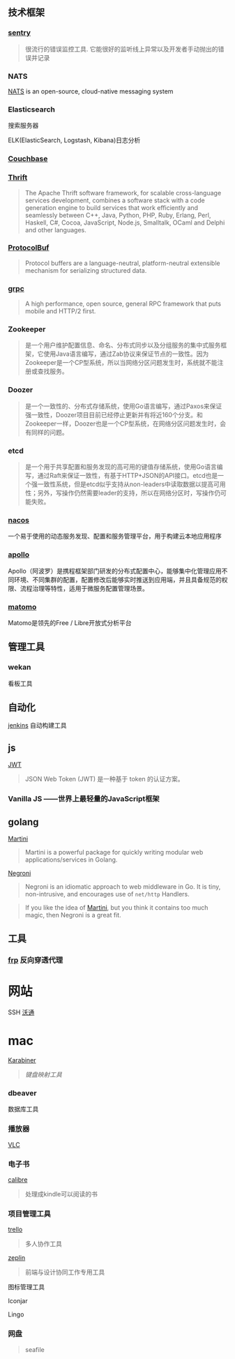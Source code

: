## 技术框架

### [sentry](https://sentry.io)
> 很流行的错误监控工具. 它能很好的监听线上异常以及开发者手动抛出的错误并记录

### NATS

[NATS](http://nats.io/) is an open-source, cloud-native messaging system

### Elasticsearch 

搜索服务器

ELK(ElasticSearch, Logstash, Kibana)日志分析

### [Couchbase](http://www.couchbase.com/)


### [Thrift](https://thrift.apache.org/)
>The Apache Thrift software framework, for scalable cross-language services development, combines a software stack with a code generation engine to build services that work efficiently and seamlessly between C++, Java, Python, PHP, Ruby, Erlang, Perl, Haskell, C#, Cocoa, JavaScript, Node.js, Smalltalk, OCaml and Delphi and other languages.

### [ProtocolBuf](https://developers.google.com/protocol-buffers/)
>Protocol buffers are a language-neutral, platform-neutral extensible mechanism for serializing structured data.

### [grpc](http://www.grpc.io/)
>A high performance, open source, general RPC framework that puts mobile and HTTP/2 first.


### Zookeeper 

>是一个用户维护配置信息、命名、分布式同步以及分组服务的集中式服务框架，它使用Java语言编写，通过Zab协议来保证节点的一致性。因为Zookeeper是一个CP型系统，所以当网络分区问题发生时，系统就不能注册或查找服务。

### Doozer
>是一个一致性的、分布式存储系统，使用Go语言编写，通过Paxos来保证强一致性，Doozer项目目前已经停止更新并有将近160个分支。和Zookeeper一样，Doozer也是一个CP型系统，在网络分区问题发生时，会有同样的问题。

### etcd 
>是一个用于共享配置和服务发现的高可用的键值存储系统，使用Go语言编写，通过Raft来保证一致性，有基于HTTP+JSON的API接口。etcd也是一个强一致性系统，但是etcd似乎支持从non-leaders中读取数据以提高可用性；另外，写操作仍然需要leader的支持，所以在网络分区时，写操作仍可能失败。

### [nacos](https://github.com/alibaba/nacos)
一个易于使用的动态服务发现、配置和服务管理平台，用于构建云本地应用程序


### [apollo](https://github.com/ctripcorp/apollo)

Apollo（阿波罗）是携程框架部门研发的分布式配置中心，能够集中化管理应用不同环境、不同集群的配置，配置修改后能够实时推送到应用端，并且具备规范的权限、流程治理等特性，适用于微服务配置管理场景。

### [matomo](<https://github.com/matomo-org/matomo>)

Matomo是领先的Free / Libre开放式分析平台



## 管理工具

### wekan 

看板工具





## 自动化
[jenkins](https://jenkins-ci.org/) 自动构建工具

## js
[JWT](https://jwt.io/)
>JSON Web Token (JWT) 是一种基于 token 的认证方案。

### Vanilla JS	——世界上最轻量的JavaScript框架







## golang

[Martini](https://github.com/go-martini/martini)
>Martini is a powerful package for quickly writing modular web applications/services in Golang.

[Negroni](https://github.com/codegangsta/negroni)
>Negroni is an idiomatic approach to web middleware in Go. It is tiny, non-intrusive, and encourages use of `net/http` Handlers.

>If you like the idea of [Martini](https://github.com/codegangsta/negroni), but you think it contains too much magic, then Negroni is a great fit.





## 工具

### [frp](https://github.com/fatedier/frp) 反向穿透代理




# 网站
SSH [沃通](https://www.wosign.com/)

# mac
[Karabiner](https://pqrs.org/osx/karabiner/)
>*键盘映射工具*

### dbeaver 

数据库工具

### 播放器
[VLC](http://www.videolan.org/vlc/index.html)

### 电子书
[calibre](http://calibre-ebook.com/)

> 处理成kindle可以阅读的书

### 项目管理工具
[trello](https://trello.com/)

>多人协作工具

[zeplin](https://zeplin.io/)

>前端与设计协同工作专用工具
>

图标管理工具

Iconjar

Lingo

### 网盘

>seafile



